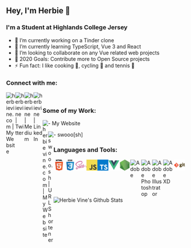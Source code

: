 ## Hey, I'm Herbie 👋  
  
### I'm a Student at Highlands College Jersey
- 🔭 I’m currently working on a Tinder clone
- 🌱 I’m currently learning TypeScript, Vue 3 and React
- 👯 I’m looking to collaborate on any Vue related web projects
- 🥅 2020 Goals: Contribute more to Open Source projects
- ⚡ Fun fact: I like cooking 🍳, cycling 🚴️ and tennis 🎾

### Connect with me:

[<img align="left" alt="herbievine.com | My Website" width="25px" src="https://herbievine.com/img/icons/safari-pinned-tab.svg" />][website]
[<img align="left" alt="herbievine | Twitter" width="25px" src="https://cdn.jsdelivr.net/npm/simple-icons@v3/icons/twitter.svg" />][twitter]
[<img align="left" alt="herbievine | Medium" width="25px" src="https://cdn.jsdelivr.net/npm/simple-icons@v3/icons/medium.svg" />][medium]
[<img align="left" alt="herbievine | LinkedIn" width="25px" src="https://cdn.jsdelivr.net/npm/simple-icons@v3/icons/linkedin.svg" />][linkedin]

<br>

### Some of my Work:
[<img align="left" alt="herbievine.com | My Website" width="15px" src="https://herbievine.com/img/icons/safari-pinned-tab.svg" />][website]- My Website

[<img align="left" alt="swooo.sh | URL Shortener" width="15px" src="https://swooo.sh/safari-pinned-tab.svg" />][swooo.sh]- swooo\[sh\]


### Languages and Tools:

<img align="left" alt="HTML5" width="30px" src="https://raw.githubusercontent.com/github/explore/80688e429a7d4ef2fca1e82350fe8e3517d3494d/topics/html/html.png" />
<img align="left" alt="CSS3" width="30px" src="https://raw.githubusercontent.com/github/explore/80688e429a7d4ef2fca1e82350fe8e3517d3494d/topics/css/css.png" />
<img align="left" alt="Sass" width="30px" src="https://raw.githubusercontent.com/github/explore/80688e429a7d4ef2fca1e82350fe8e3517d3494d/topics/sass/sass.png" />
<img align="left" alt="JavaScript" width="30px" src="https://raw.githubusercontent.com/github/explore/80688e429a7d4ef2fca1e82350fe8e3517d3494d/topics/javascript/javascript.png" />
<img align="left" alt="TypeScript" width="30px" src="https://raw.githubusercontent.com/github/explore/80688e429a7d4ef2fca1e82350fe8e3517d3494d/topics/typescript/typescript.png" />
<img align="left" alt="Vue" width="30px" src="https://raw.githubusercontent.com/github/explore/80688e429a7d4ef2fca1e82350fe8e3517d3494d/topics/vue/vue.png" />
<img align="left" alt="Node.js" width="30px" src="https://raw.githubusercontent.com/github/explore/80688e429a7d4ef2fca1e82350fe8e3517d3494d/topics/nodejs/nodejs.png" />
<img align="left" alt="Adobe" width="30px" src="https://cdn.iconscout.com/icon/free/png-256/adobe-252-722666.png" />
<img align="left" alt="Adobe Photoshop" width="30px" src="https://www.adobe.com/content/dam/cc/icons/photoshop.svg" />
<img align="left" alt="Adobe Illustrator" width="30px" src="https://www.adobe.com/content/dam/cc/icons/illustrator.svg" />
<img align="left" alt="Adobe XD" width="30px" src="https://www.adobe.com/content/dam/cc/icons/xd.svg" />
<img align="left" alt="Git" width="30px" src="https://raw.githubusercontent.com/github/explore/80688e429a7d4ef2fca1e82350fe8e3517d3494d/topics/git/git.png" />

<br>
<br>

<img align="left" alt="Herbie Vine's Github Stats" src="https://github-readme-stats.vercel.app/api?username=herbievine&show_icons=true&hide_border=true" />

[website]: https://herbievine.com
[swooo.sh]: https://swooo.sh
[twitter]: https://twitter.com/herbievine
[youtube]: https://youtube.com/codeSTACKr
[linkedin]: https://linkedin.com/in/herbievine
[medium]: https://medium.com/@herbievine

